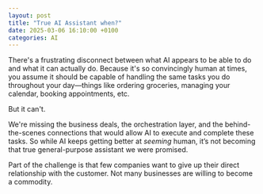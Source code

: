 ```yaml
---
layout: post
title: "True AI Assistant when?"
date: 2025-03-06 16:10:00 +0100
categories: AI
---
```


There's a frustrating disconnect between what AI appears to be able to do and what it can actually do. Because it's so convincingly human at times, you assume it should be capable of handling the same tasks you do throughout your day—things like ordering groceries, managing your calendar, booking appointments, etc.

But it can't.

We're missing the business deals, the orchestration layer, and the behind-the-scenes connections that would allow AI to execute and complete these tasks. So while AI keeps getting better at _seeming_ human, it’s not becoming that true general-purpose assistant we were promised.

Part of the challenge is that few companies want to give up their direct relationship with the customer. Not many businesses are willing to become a commodity.
